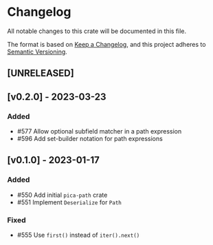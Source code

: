 # Changelog

All notable changes to this crate will be documented in this file.

The format is based on [Keep a Changelog](https://keepachangelog.com/en/1.0.0/),
and this project adheres to [Semantic Versioning](https://semver.org/spec/v2.0.0.html).


## [UNRELEASED]


## [v0.2.0] - 2023-03-23

### Added

* #577 Allow optional subfield matcher in a path expression
* #596 Add set-builder notation for path expressions


## [v0.1.0] - 2023-01-17

### Added

* #550 Add initial `pica-path` crate
* #551 Implement `Deserialize` for `Path`

### Fixed

* #555 Use `first()` instead of `iter().next()`
